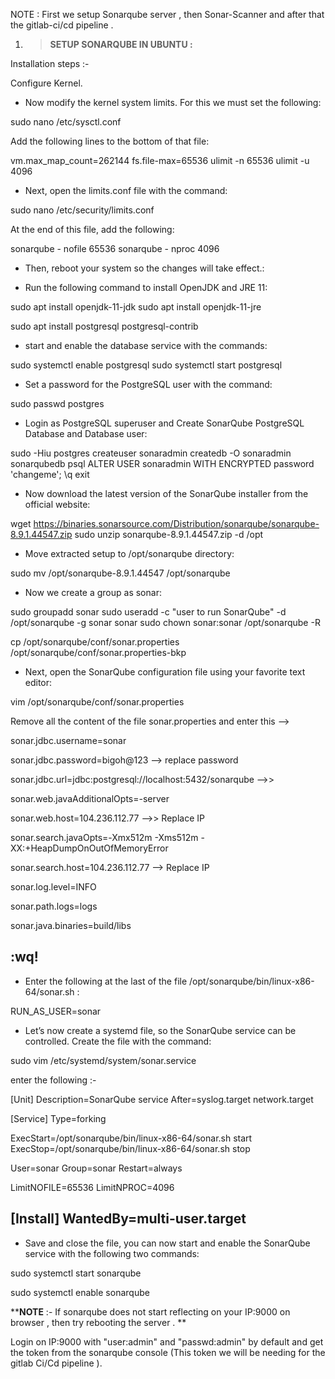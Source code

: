 NOTE : First we setup  Sonarqube server , then Sonar-Scanner and after that the gitlab-ci/cd pipeline . 

1. > **SETUP SONARQUBE IN UBUNTU :**

Installation steps :-

Configure Kernel.

- Now modify the kernel system limits. For this we must set the following:

sudo nano /etc/sysctl.conf

Add the following lines to the bottom of that file:

vm.max_map_count=262144
fs.file-max=65536
ulimit -n 65536
ulimit -u 4096

- Next, open the limits.conf file with the command:

sudo nano /etc/security/limits.conf

At the end of this file, add the following:

sonarqube   -   nofile   65536
sonarqube   -   nproc    4096

- Then, reboot your system so the changes will take effect.:

- Run the following command to install OpenJDK and JRE 11:

sudo apt install openjdk-11-jdk
sudo apt install openjdk-11-jre

sudo apt install postgresql postgresql-contrib

- start and enable the database service with the commands:

sudo systemctl enable postgresql
sudo systemctl start postgresql

- Set a password for the PostgreSQL user with the command:

sudo passwd postgres

- Login as PostgreSQL superuser and Create SonarQube PostgreSQL Database and Database user:

sudo -Hiu postgres
createuser sonaradmin
createdb -O sonaradmin sonarqubedb
psql
ALTER USER sonaradmin WITH ENCRYPTED password 'changeme';
\q
exit

- Now download the latest version of the SonarQube installer from the official website:

wget https://binaries.sonarsource.com/Distribution/sonarqube/sonarqube-8.9.1.44547.zip
sudo unzip sonarqube-8.9.1.44547.zip -d /opt

- Move extracted setup to /opt/sonarqube directory:

sudo mv /opt/sonarqube-8.9.1.44547 /opt/sonarqube

- Now we create a group as sonar:

sudo groupadd sonar
sudo useradd -c "user to run SonarQube" -d /opt/sonarqube -g sonar sonar 
sudo chown sonar:sonar /opt/sonarqube -R

cp /opt/sonarqube/conf/sonar.properties /opt/sonarqube/conf/sonar.properties-bkp

- Next, open the SonarQube configuration file using your favorite text editor:

vim /opt/sonarqube/conf/sonar.properties

Remove all the content of the file sonar.properties and
enter this --> 

sonar.jdbc.username=sonar

sonar.jdbc.password=bigoh@123  --> replace password

sonar.jdbc.url=jdbc:postgresql://localhost:5432/sonarqube  -->>

sonar.web.javaAdditionalOpts=-server

sonar.web.host=104.236.112.77   -->> Replace IP

sonar.search.javaOpts=-Xmx512m -Xms512m -XX:+HeapDumpOnOutOfMemoryError

sonar.search.host=104.236.112.77  -->  Replace IP 

sonar.log.level=INFO

sonar.path.logs=logs

sonar.java.binaries=build/libs

:wq! 
----------------------------------------------------------------------------------------------------

- Enter the following at the last of the file  /opt/sonarqube/bin/linux-x86-64/sonar.sh :

RUN_AS_USER=sonar

- Let’s now create a systemd file, so the SonarQube service can be controlled. Create the file with the command:

sudo vim /etc/systemd/system/sonar.service

enter the following :-

[Unit]
Description=SonarQube service
After=syslog.target network.target

[Service]
Type=forking

ExecStart=/opt/sonarqube/bin/linux-x86-64/sonar.sh start
ExecStop=/opt/sonarqube/bin/linux-x86-64/sonar.sh stop

User=sonar
Group=sonar
Restart=always

LimitNOFILE=65536
LimitNPROC=4096


[Install]
WantedBy=multi-user.target
-------------------------------------------------------------------------------------------------------

- Save and close the file, you can now start and enable the SonarQube service with the following two commands:

sudo systemctl start sonarqube

sudo systemctl enable sonarqube

****NOTE** :- If sonarqube does not start reflecting on your IP:9000 on browser , then try rebooting the server . **

 Login on IP:9000 with "user:admin" and "passwd:admin" by default and get the token from the sonarqube console (This token we will be needing for the gitlab Ci/Cd pipeline ).





